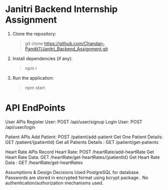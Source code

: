 # Janitri Backend Internship Assignment
1. Clone the repository:
   > git clone https://github.com/Chandan-Pandit7/Janitri_Backend_Assignment.git
2. Install dependencies (if any):
   > npm i
3. Run the application:
   > npm start

# API EndPoints

User APIs
   Register User: POST /api/user/signup
   Login User: POST /api/user/login

Patient APIs
   Add Patient: POST /patient/add-patient
   Get One Patient Details: GET /patient/{patientId}
   Get all Patients Details : GET /patient/get-patients

Heart Rate APIs
   Record Heart Rate: POST /heartRate/add-heartRate
   Get Heart Rate Data: GET /heartRate/get-heartRates/{patientId}
   Get Heart Rate Data : GET /heartRate/get-heartRates

Assumptions & Design Decisions
   Used PostgreSQL for database.
   Passwords are stored in encrypted format using bcrypt package .
   No authentication/authorization mechanisms used.

